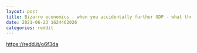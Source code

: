 ```yaml
--- 
layout: post 
title: Bizarro economics - when you accidentally further GDP - what the hell did I just watch?! 
date: 2021-06-23 1624462026 
categories: reddit 
--- 
```

https://redd.it/o6f3da